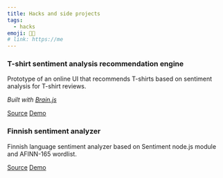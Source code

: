 ```yaml
---
title: Hacks and side projects
tags:
  - hacks
emoji: 🐱‍💻
# link: https://me
---
```


### T-shirt sentiment analysis recommendation engine
Prototype of an online UI that recommends T-shirts based on sentiment analysis for T-shirt reviews.

*Built with [Brain.js](https://brain.js.org)*

[Source](https://github.com/ihmissuti/sentiment-recommendation-engige)
[Demo](https://gentle-brushlands-23813.herokuapp.com/)

### Finnish sentiment analyzer
Finnish language sentiment analyzer based on Sentiment node.js module and AFINN-165 wordlist.

[Source](https://github.com/ihmissuti/fi-sentiment-analysis)
[Demo](https://gentle-brushlands-23813.herokuapp.com/)
